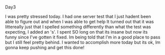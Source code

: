 Day3

I was pretty stressed today. I had one server test that I just hadent been able to figure out and when I was able to get help It turned out that it was littereally just that I spelled something differently than what the test was expecting, I added an 's'. I spent SO long on that its insane but now its funny since I've gotten it fixed. Im being told that I'm in a good place to pass but I still feel pretty behind. I wanted to accomplish more today but its ok, Im gonna keep pushing and get this done!

